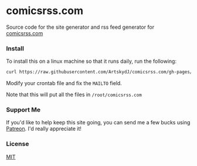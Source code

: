 # comicsrss.com

Source code for the site generator and rss feed generator for [comicsrss.com](http://www.comicsrss.com)

### Install

To install this on a linux machine so that it runs daily, run the following:

```sh
curl https://raw.githubusercontent.com/ArtskydJ/comicsrss.com/gh-pages/_install.sh | sh
```

Modify your crontab file and fix the `MAILTO` field.

Note that this will put all the files in `/root/comicsrss.com`

### Support Me

If you'd like to help keep this site going, you can send me a few bucks using [Patreon](https://www.patreon.com/bePatron?u=6855838). I'd really appreciate it!

### License

[MIT](https://choosealicense.com/licenses/mit/)
